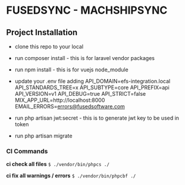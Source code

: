 # FUSEDSYNC - MACHSHIPSYNC

## Project Installation

- clone this repo to your local
- run composer install - this is for laravel vendor packages
- run npm install - this is for vuejs node_module
- update your .env file adding 
API_DOMAIN=efs-integration.local
API_STANDARDS_TREE=x
API_SUBTYPE=core
API_PREFIX=api
API_VERSION=v1
API_DEBUG=true
API_STRICT=false
MIX_APP_URL=http://localhost:8000
EMAIL_ERRORS=errors@fusedsoftware.com

- run php artisan jwt:secret - this is to generate jwt key to be used in token
- run php artisan migrate


### CI Commands
**ci check all files** 
`$ ./vendor/bin/phpcs ./`

**ci fix all warnings / errors**
`$ ./vendor/bin/phpcbf ./`
